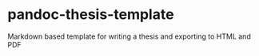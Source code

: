 # pandoc-thesis-template
Markdown based template for writing a thesis and exporting to HTML and PDF
